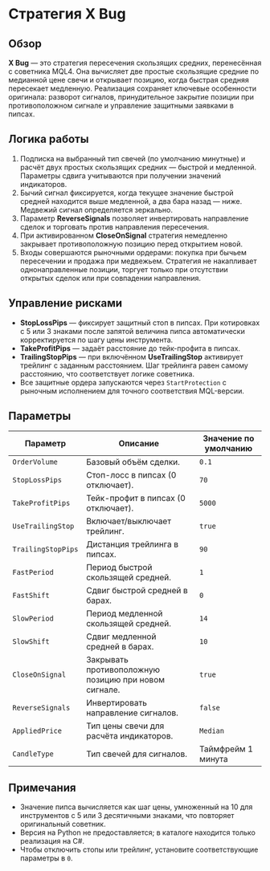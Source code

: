 # Стратегия X Bug

## Обзор
**X Bug** — это стратегия пересечения скользящих средних, перенесённая с советника MQL4. Она вычисляет две простые скользящие средние по медианной цене свечи и открывает позицию, когда быстрая средняя пересекает медленную. Реализация сохраняет ключевые особенности оригинала: разворот сигналов, принудительное закрытие позиции при противоположном сигнале и управление защитными заявками в пипсах.

## Логика работы
1. Подписка на выбранный тип свечей (по умолчанию минутные) и расчёт двух простых скользящих средних — быстрой и медленной. Параметры сдвига учитываются при получении значений индикаторов.
2. Бычий сигнал фиксируется, когда текущее значение быстрой средней находится выше медленной, а два бара назад — ниже. Медвежий сигнал определяется зеркально.
3. Параметр **ReverseSignals** позволяет инвертировать направление сделок и торговать против направления пересечения.
4. При активированном **CloseOnSignal** стратегия немедленно закрывает противоположную позицию перед открытием новой.
5. Входы совершаются рыночными ордерами: покупка при бычьем пересечении и продажа при медвежьем. Стратегия не накапливает однонаправленные позиции, торгует только при отсутствии открытых сделок или при совпадении направления.

## Управление рисками
- **StopLossPips** — фиксирует защитный стоп в пипсах. При котировках с 5 или 3 знаками после запятой величина пипса автоматически корректируется по шагу цены инструмента.
- **TakeProfitPips** — задаёт расстояние до тейк-профита в пипсах.
- **TrailingStopPips** — при включённом **UseTrailingStop** активирует трейлинг с заданным расстоянием. Шаг трейлинга равен самому расстоянию, что соответствует логике советника.
- Все защитные ордера запускаются через `StartProtection` с рыночным исполнением для точного соответствия MQL-версии.

## Параметры
| Параметр | Описание | Значение по умолчанию |
|----------|----------|-----------------------|
| `OrderVolume` | Базовый объём сделки. | `0.1` |
| `StopLossPips` | Стоп-лосс в пипсах (0 отключает). | `70` |
| `TakeProfitPips` | Тейк-профит в пипсах (0 отключает). | `5000` |
| `UseTrailingStop` | Включает/выключает трейлинг. | `true` |
| `TrailingStopPips` | Дистанция трейлинга в пипсах. | `90` |
| `FastPeriod` | Период быстрой скользящей средней. | `1` |
| `FastShift` | Сдвиг быстрой средней в барах. | `0` |
| `SlowPeriod` | Период медленной скользящей средней. | `14` |
| `SlowShift` | Сдвиг медленной средней в барах. | `10` |
| `CloseOnSignal` | Закрывать противоположную позицию при новом сигнале. | `true` |
| `ReverseSignals` | Инвертировать направление сигналов. | `false` |
| `AppliedPrice` | Тип цены свечи для расчёта индикаторов. | `Median` |
| `CandleType` | Тип свечей для сигналов. | Таймфрейм 1 минута |

## Примечания
- Значение пипса вычисляется как шаг цены, умноженный на 10 для инструментов с 5 или 3 десятичными знаками, что повторяет оригинальный советник.
- Версия на Python не предоставляется; в каталоге находится только реализация на C#.
- Чтобы отключить стопы или трейлинг, установите соответствующие параметры в `0`.
